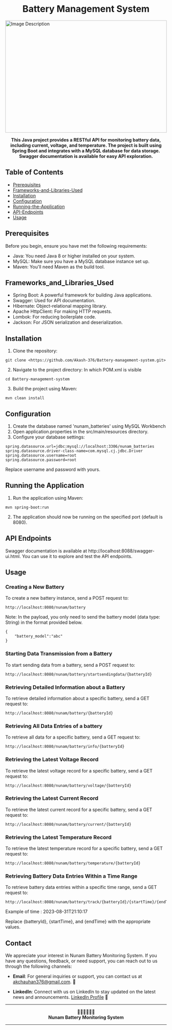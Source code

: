 <h1 align="center"> Battery Management System</h1>

<img src="https://i.ytimg.com/vi/w1VjDBhL82k/hq720.jpg?sqp=-oaymwEhCK4FEIIDSFryq4qpAxMIARUAAAAAGAElAADIQj0AgKJD&rs=AOn4CLB220PBDbEOUsKkWmK0gCdezmCKyQ" alt="Image Description" width="100%" height="350">

<p align="center">
  <b>This Java project provides a RESTful API for monitoring battery data, including current, voltage, and temperature. The project is built using Spring Boot and integrates with a MySQL database for data storage. Swagger documentation is available for easy API exploration.</b>
</p>

## Table of Contents
- [Prerequisites](#prerequisites)
- [Frameworks-and-Libraries-Used](#frameworks-and-Libraries-Used)
- [Installation](#installation)
- [Configuration](#configuration)
- [Running-the-Application](#running-the-Application)
- [API-Endpoints](#api-Endpoints)
- [Usage](#usage)

## Prerequisites
Before you begin, ensure you have met the following requirements:

- Java: You need Java 8 or higher installed on your system.
- MySQL: Make sure you have a MySQL database instance set up.
- Maven: You'll need Maven as the build tool.

## Frameworks_and_Libraries_Used
- Spring Boot: A powerful framework for building Java applications.
- Swagger: Used for API documentation.
- Hibernate: Object-relational mapping library.
- Apache HttpClient: For making HTTP requests.
- Lombok: For reducing boilerplate code.
- Jackson: For JSON serialization and deserialization.

## Installation
1. Clone the repository:
```
git clone <https://github.com/Akash-376/Battery-management-system.git>
```
2. Navigate to the project directory:
   In which POM.xml is visible
```
cd Battery-management-system
```
3. Build the project using Maven:
```
mvn clean install
```

## Configuration
1. Create the database named 'nunam_batteries' using MySQL Workbench
2. Open application.properties in the src/main/resources directory.
3. Configure your database settings:
```
spring.datasource.url=jdbc:mysql://localhost:3306/nunam_batteries
spring.datasource.driver-class-name=com.mysql.cj.jdbc.Driver
spring.datasource.username=root
spring.datasource.password=root
```
Replace username and password with yours.

## Running the Application
1. Run the application using Maven:
```
mvn spring-boot:run
```
2. The application should now be running on the specified port (default is 8080).

## API Endpoints
Swagger documentation is available at http://localhost:8088/swagger-ui.html. You can use it to explore and test the API endpoints.

## Usage
### Creating a New Battery
To create a new battery instance, send a POST request to:
```
http://localhost:8080/nunam/battery
```
Note: In the payload, you only need to send the battery model (data type: String) in the format provided below.
```
{
    "battery_model":"abc"
}
```

### Starting Data Transmission from a Battery
To start sending data from a battery, send a POST request to:
```
http://localhost:8080/nunam/battery/startsendingdata/{batteryId}
```

### Retrieving Detailed Information about a Battery
To retrieve detailed information about a specific battery, send a GET request to:
```
http://localhost:8080/nunam/battery/{batteryId}
```

### Retrieving All Data Entries of a battery
To retrieve all data for a specific battery, send a GET request to:
```
http://localhost:8080/nunam/battery/info/{batteryId}
```
### Retrieving the Latest Voltage Record
To retrieve the latest voltage record for a specific battery, send a GET request to:
```
http://localhost:8080/nunam/battery/voltage/{batteryId}
```
### Retrieving the Latest Current Record
To retrieve the latest current record for a specific battery, send a GET request to:
```
http://localhost:8080/nunam/battery/current/{batteryId}
```
### Retrieving the Latest Temperature Record
To retrieve the latest temperature record for a specific battery, send a GET request to:
```
http://localhost:8080/nunam/battery/temperature/{batteryId}
```
### Retrieving Battery Data Entries Within a Time Range
To retrieve battery data entries within a specific time range, send a GET request to:
```
http://localhost:8080/nunam/battery/track/{batteryId}/{startTime}/{endTime}
```
Example of time : 2023-08-31T21:10:17

Replace {batteryId}, {startTime}, and {endTime} with the appropriate values.

## Contact

We appreciate your interest in Nunam Battery Monitoring System. If you have any questions, feedback, or need support, you can reach out to us through the following channels:

- **Email**: For general inquiries or support, you can contact us at akchauhan376@gmail.com. 📧

- **LinkedIn**: Connect with us on LinkedIn to stay updated on the latest news and announcements. [LinkedIn Profile](https://www.linkedin.com/in/akash-chauhan-729184247/) 🔗


---

<p align="center">
  🙏🏻🙏🏻🙏🏻<br>
  <b> Nunam Battery Monitoring System</b>
</p>

---




























